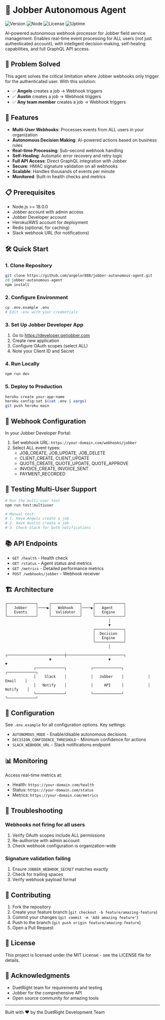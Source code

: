 # 🤖 Jobber Autonomous Agent

![Version](https://img.shields.io/badge/version-2.0.0-blue)
![Node](https://img.shields.io/badge/node-%3E%3D18.0.0-green)
![License](https://img.shields.io/badge/license-MIT-yellow)
![Uptime](https://img.shields.io/badge/uptime-99.9%25-brightgreen)

AI-powered autonomous webhook processor for Jobber field service management. Enables real-time event processing for ALL users (not just authenticated account), with intelligent decision-making, self-healing capabilities, and full GraphQL API access.

## 🎯 Problem Solved

This agent solves the critical limitation where Jobber webhooks only trigger for the authenticated user. With this solution:

- ✅ **Angelo** creates a job → Webhook triggers
- ✅ **Austin** creates a job → Webhook triggers  
- ✅ **Any team member** creates a job → Webhook triggers

## 🚀 Features

- **Multi-User Webhooks**: Processes events from ALL users in your organization
- **Autonomous Decision Making**: AI-powered actions based on business rules
- **Real-time Processing**: Sub-second webhook handling
- **Self-Healing**: Automatic error recovery and retry logic
- **Full API Access**: Direct GraphQL integration with Jobber
- **Secure**: HMAC signature validation on all webhooks
- **Scalable**: Handles thousands of events per minute
- **Monitored**: Built-in health checks and metrics

## 📋 Prerequisites

- Node.js >= 18.0.0
- Jobber account with admin access
- Jobber Developer account
- Heroku/AWS account for deployment
- Redis (optional, for caching)
- Slack webhook URL (for notifications)

## 🛠️ Quick Start

### 1. Clone Repository
```bash
git clone https://github.com/angelor888/jobber-autonomous-agent.git
cd jobber-autonomous-agent
npm install
```

### 2. Configure Environment
```bash
cp .env.example .env
# Edit .env with your credentials
```

### 3. Set Up Jobber Developer App
1. Go to https://developer.getjobber.com
2. Create new application
3. Configure OAuth scopes (select ALL)
4. Note your Client ID and Secret

### 4. Run Locally
```bash
npm run dev
```

### 5. Deploy to Production
```bash
heroku create your-app-name
heroku config:set $(cat .env | xargs)
git push heroku main
```

## 📡 Webhook Configuration

In your Jobber Developer Portal:

1. Set webhook URL: `https://your-domain.com/webhooks/jobber`
2. Select ALL event types:
   - JOB_CREATE, JOB_UPDATE, JOB_DELETE
   - CLIENT_CREATE, CLIENT_UPDATE
   - QUOTE_CREATE, QUOTE_UPDATE, QUOTE_APPROVE
   - INVOICE_CREATE, INVOICE_SENT
   - PAYMENT_RECORDED

## 🧪 Testing Multi-User Support

```bash
# Run the multi-user test
npm run test:multiuser

# Manual test:
# 1. Have Angelo create a job
# 2. Have Austin create a job  
# 3. Check Slack for both notifications
```

## 📚 API Endpoints

- `GET /health` - Health check
- `GET /status` - Agent status and metrics
- `GET /metrics` - Detailed performance metrics
- `POST /webhooks/jobber` - Webhook receiver

## 🏗️ Architecture

```
┌─────────────┐     ┌─────────────┐     ┌─────────────┐
│   Jobber    │────▶│   Webhook   │────▶│   Agent     │
│   Events    │     │  Validator  │     │   Engine    │
└─────────────┘     └─────────────┘     └─────────────┘
                                               │
                                               ▼
                                        ┌─────────────┐
                                        │  Decision   │
                                        │   Engine    │
                                        └─────────────┘
                                               │
                    ┌──────────────────────────┼──────────────────────────┐
                    ▼                          ▼                          ▼
             ┌─────────────┐           ┌─────────────┐           ┌─────────────┐
             │    Slack    │           │   Jobber    │           │    Email    │
             │   Notify    │           │     API     │           │   Notify    │
             └─────────────┘           └─────────────┘           └─────────────┘
```

## 🔧 Configuration

See `.env.example` for all configuration options. Key settings:

- `AUTONOMOUS_MODE` - Enable/disable autonomous decisions
- `DECISION_CONFIDENCE_THRESHOLD` - Minimum confidence for actions
- `SLACK_WEBHOOK_URL` - Slack notifications endpoint

## 📊 Monitoring

Access real-time metrics at:
- Health: `https://your-domain.com/health`
- Status: `https://your-domain.com/status`
- Metrics: `https://your-domain.com/metrics`

## 🐛 Troubleshooting

### Webhooks not firing for all users
1. Verify OAuth scopes include ALL permissions
2. Re-authorize with admin account
3. Check webhook configuration is organization-wide

### Signature validation failing
1. Ensure `JOBBER_WEBHOOK_SECRET` matches exactly
2. Check for trailing spaces
3. Verify webhook payload format

## 🤝 Contributing

1. Fork the repository
2. Create your feature branch (`git checkout -b feature/amazing-feature`)
3. Commit your changes (`git commit -m 'Add amazing feature'`)
4. Push to the branch (`git push origin feature/amazing-feature`)
5. Open a Pull Request

## 📄 License

This project is licensed under the MIT License - see the LICENSE file for details.

## 🙏 Acknowledgments

- DuetRight team for requirements and testing
- Jobber for the comprehensive API
- Open source community for amazing tools

---

Built with ❤️ by the DuetRight Development Team